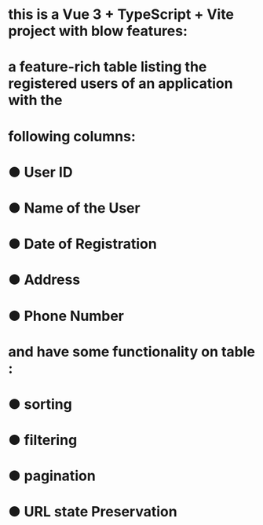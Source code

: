 # this is a Vue 3 + TypeScript + Vite project with blow features:

# a feature-rich table listing the registered users of an application with the

# following columns:

# ● User ID

# ● Name of the User

# ● Date of Registration

# ● Address

# ● Phone Number

# and have some functionality on table :

# ● sorting

# ● filtering

# ● pagination

# ● URL state Preservation
